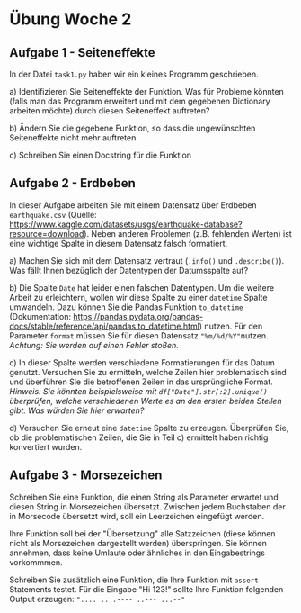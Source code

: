 # Übung Woche 2

## Aufgabe 1 - Seiteneffekte
In der Datei ```task1.py``` haben wir ein kleines Programm geschrieben.

a) Identifizieren Sie Seiteneffekte der Funktion. Was für Probleme könnten (falls man das Programm erweitert und mit dem
gegebenen Dictionary arbeiten möchte) durch diesen Seiteneffekt auftreten?

b) Ändern Sie die gegebene Funktion, so dass die ungewünschten Seiteneffekte nicht mehr auftreten.

c) Schreiben Sie einen Docstring für die Funktion

## Aufgabe 2 - Erdbeben
In dieser Aufgabe arbeiten Sie mit einem Datensatz über Erdbeben ```earthquake.csv```
(Quelle: https://www.kaggle.com/datasets/usgs/earthquake-database?resource=download). Neben anderen Problemen (z.B. fehlenden Werten) ist eine wichtige Spalte in diesem Datensatz falsch formatiert.

a) Machen Sie sich mit dem Datensatz vertraut (```.info()``` und ```.describe()```). Was fällt Ihnen bezüglich der
Datentypen der Datumsspalte auf?

b) Die Spalte ````Date```` hat leider einen falschen Datentypen. Um die weitere Arbeit zu erleichtern, wollen wir diese 
Spalte zu einer ```datetime``` Spalte umwandeln. Dazu können Sie die Pandas Funktion ``to_datetime`` (Dokumentation: 
https://pandas.pydata.org/pandas-docs/stable/reference/api/pandas.to_datetime.html) nutzen. Für den Parameter ``format``
müssen Sie für diesen Datensatz ``"%m/%d/%Y"``nutzen.<br>
*Achtung: Sie werden auf einen Fehler stoßen.*

c) In dieser Spalte werden verschiedene Formatierungen für das Datum genutzt. Versuchen Sie zu ermitteln, welche Zeilen 
hier problematisch sind und überführen Sie die betroffenen Zeilen in das ursprüngliche Format.<br>
*Hinweis: Sie könnten beispielsweise mit ```df["Date"].str[:2].unique()``` überprüfen, welche 
verschiedenen Werte es an den ersten beiden Stellen gibt. Was würden Sie hier erwarten?*

d) Versuchen Sie erneut eine ``datetime`` Spalte zu erzeugen. Überprüfen Sie, ob die problematischen Zeilen, die Sie in 
Teil c) ermittelt haben richtig konvertiert wurden. 

## Aufgabe 3 - Morsezeichen
Schreiben Sie eine Funktion, die einen String als Parameter erwartet und diesen String in Morsezeichen übersetzt. 
Zwischen jedem Buchstaben der in Morsecode übersetzt wird, soll ein Leerzeichen eingefügt werden.

Ihre Funktion soll bei der "Übersetzung" alle Satzzeichen (diese können nicht als Morsezeichen dargestellt werden) 
überspringen. Sie können annehmen, dass keine Umlaute oder ähnliches in den Eingabestrings vorkommmen.

Schreiben Sie zusätzlich eine Funktion, die Ihre Funktion mit ```assert``` Statements testet.
Für die Eingabe "Hi 123!" sollte Ihre Funktion folgenden Output erzeugen: ```".... .. .---- ..--- ...--"```

